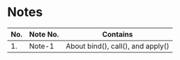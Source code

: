 # Notes

| No. | Note No. | Contains                          |
| --- | -------- | --------------------------------- |
| 1.  | Note-1   | About bind(), call(), and apply() |
